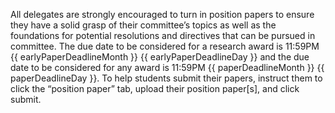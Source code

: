 ﻿All delegates are strongly encouraged to turn in position papers to ensure they have a solid grasp of their committee’s topics as well as the foundations for potential resolutions and directives that can be pursued in committee.  The due date to be considered for a research award is 11:59PM {{ earlyPaperDeadlineMonth }} {{ earlyPaperDeadlineDay }} and the due date to be considered for any award is 11:59PM {{ paperDeadlineMonth }} {{ paperDeadlineDay }}.  To help students submit their papers, instruct them to click the “position paper” tab, upload their position paper[s], and click submit.